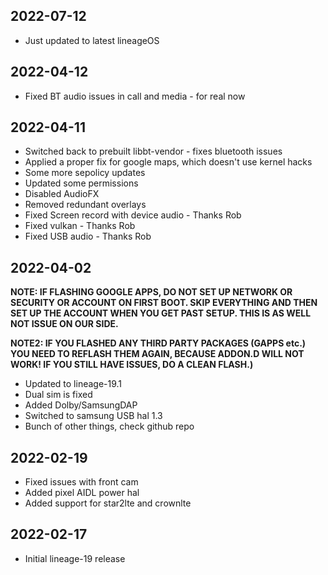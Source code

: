 ## 2022-07-12
- Just updated to latest lineageOS

## 2022-04-12
- Fixed BT audio issues in call and media - for real now

## 2022-04-11
- Switched back to prebuilt libbt-vendor - fixes bluetooth issues
- Applied a proper fix for google maps, which doesn't use kernel hacks 
- Some more sepolicy updates
- Updated some permissions
- Disabled AudioFX
- Removed redundant overlays
- Fixed Screen record with device audio - Thanks Rob
- Fixed vulkan - Thanks Rob
- Fixed USB audio - Thanks Rob

## 2022-04-02
**NOTE: IF FLASHING GOOGLE APPS, DO NOT SET UP NETWORK OR SECURITY OR ACCOUNT ON FIRST BOOT. SKIP EVERYTHING AND THEN SET UP THE ACCOUNT WHEN YOU GET PAST SETUP. THIS IS AS WELL NOT ISSUE ON OUR SIDE.**

**NOTE2: IF YOU FLASHED ANY THIRD PARTY PACKAGES (GAPPS etc.) YOU NEED TO REFLASH THEM AGAIN, BECAUSE ADDON.D WILL NOT WORK! IF YOU STILL HAVE ISSUES, DO A CLEAN FLASH.)**
- Updated to lineage-19.1
- Dual sim is fixed
- Added Dolby/SamsungDAP
- Switched to samsung USB hal 1.3
- Bunch of other things, check github repo

## 2022-02-19
- Fixed issues with front cam
- Added pixel AIDL power hal
- Added support for star2lte and crownlte

## 2022-02-17
- Initial lineage-19 release
